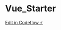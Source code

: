 # Vue_Starter

[Edit in Codeflow ⚡️](https://stackblitz.com/~/github.com/MarcosBenHurSilva/Vue_Starter)